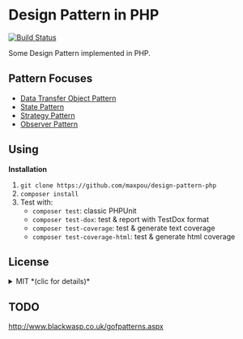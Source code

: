 # Design Pattern in PHP

[![Build Status](https://travis-ci.org/maxpou/design-pattern-php.svg?branch=master)](https://travis-ci.org/maxpou/design-pattern-php)  

Some Design Pattern implemented in PHP.

## Pattern Focuses

* [Data Transfer Object Pattern](DP/DTO/dto.md)
* [State Pattern](DP/State/state.md)
* [Strategy Pattern](DP/Strategy/strategy.md)
* [Observer Pattern](DP/Observer/observer.md)

## Using

**Installation**

1. `git clone https://github.com/maxpou/design-pattern-php`
2. `composer install`
3. Test with:
    * `composer test`: classic PHPUnit
    * `composer test-dox`: test & report with TestDox format
    * `composer test-coverage`: test & generate text coverage
    * `composer test-coverage-html`: test & generate html coverage

## License

<details>
  <summary>MIT *(clic for details)*</summary>
  The MIT License (MIT)

  Copyright (c) 2016 Maxence POUTORD

  Permission is hereby granted, free of charge, to any person obtaining a copy
  of this software and associated documentation files (the "Software"), to deal
  in the Software without restriction, including without limitation the rights
  to use, copy, modify, merge, publish, distribute, sublicense, and/or sell
  copies of the Software, and to permit persons to whom the Software is
  furnished to do so, subject to the following conditions:

  The above copyright notice and this permission notice shall be included in all
  copies or substantial portions of the Software.

  THE SOFTWARE IS PROVIDED "AS IS", WITHOUT WARRANTY OF ANY KIND, EXPRESS OR
  IMPLIED, INCLUDING BUT NOT LIMITED TO THE WARRANTIES OF MERCHANTABILITY,
  FITNESS FOR A PARTICULAR PURPOSE AND NONINFRINGEMENT. IN NO EVENT SHALL THE
  AUTHORS OR COPYRIGHT HOLDERS BE LIABLE FOR ANY CLAIM, DAMAGES OR OTHER
  LIABILITY, WHETHER IN AN ACTION OF CONTRACT, TORT OR OTHERWISE, ARISING FROM,
  OUT OF OR IN CONNECTION WITH THE SOFTWARE OR THE USE OR OTHER DEALINGS IN THE
  SOFTWARE.
</details>

## TODO

http://www.blackwasp.co.uk/gofpatterns.aspx
